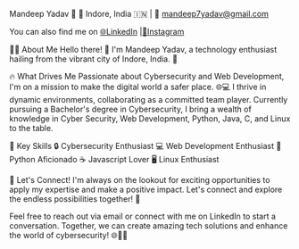 Mandeep Yadav 🚀
📍 Indore, India 🇮🇳 | 📧 mandeep7yadav@gmail.com 

You can also find me on [🌐LinkedIn](https://www.linkedin.com/in/mandeep-yadav-58227925b)
 |[📸Instagram](https://www.instagram.com/themandeepyadav)


👨‍💻 About Me
Hello there! 👋 I'm Mandeep Yadav, a technology enthusiast hailing from the vibrant city of Indore, India. 🌆

🔥 What Drives Me
Passionate about Cybersecurity and Web Development, I'm on a mission to make the digital world a safer place. 🌐💻 I thrive in dynamic environments, collaborating as a committed team player. Currently pursuing a Bachelor's degree in Cybersecurity, I bring a wealth of knowledge in Cyber Security, Web Development, Python, Java, C, and Linux to the table.

💼 Key Skills
🔒 Cybersecurity Enthusiast
💻 Web Development Enthusiast
🐍 Python Aficionado
☕ Javascript Lover
🖥️ Linux Enthusiast

🌟 Let's Connect!
I'm always on the lookout for exciting opportunities to apply my expertise and make a positive impact. Let's connect and explore the endless possibilities together! 🚀

Feel free to reach out via email or connect with me on LinkedIn to start a conversation. Together, we can create amazing tech solutions and enhance the world of cybersecurity! 🌐🔐🚀
